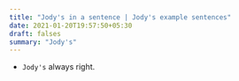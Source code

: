 ```yaml
---
title: "Jody's in a sentence | Jody's example sentences"
date: 2021-01-20T19:57:50+05:30
draft: falses
summary: "Jody's"
---
```

- `Jody's` always right.
                 
